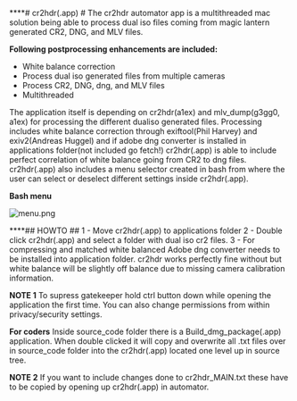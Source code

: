 ****# cr2hdr(.app) #
The cr2hdr automator app is a multithreaded mac solution being able to process dual iso files coming from magic lantern generated CR2, DNG, and MLV files. 

**Following postprocessing enhancements are included:**
-	White balance correction
-	Process dual iso generated files from multiple cameras
-	Process CR2, DNG, dng, and MLV files
-	Multithreaded 

The application itself is depending on cr2hdr(a1ex) and mlv_dump(g3gg0, a1ex) for processing the different dualiso generated files.
Processing includes white balance correction through exiftool(Phil Harvey) and exiv2(Andreas Huggel) and if adobe dng converter is installed in applications folder(not included go fetch!) cr2hdr(.app)  is able to include perfect correlation of white balance going from CR2 to dng files.
cr2hdr(.app) also includes a menu selector created in bash from where the user can select or deselect different settings inside cr2hdr(.app).


**Bash menu**

![menu.png](https://bitbucket.org/repo/Gkyeq9/images/615202290-menu.png)


****## HOWTO ##
1 - Move cr2hdr(.app) to applications folder
2 - Double click cr2hdr(.app) and select a folder with dual iso cr2 files. 
3 - For compressing and matched white balanced Adobe dng converter needs to be installed into application folder. cr2hdr works perfectly fine without but white balance will be slightly off balance due to missing camera calibration information.

**NOTE 1**
To supress gatekeeper hold ctrl button down while opening the application the first time. You can also change permissions from within privacy/security settings.

**For coders**
Inside source_code folder there is a Build_dmg_package(.app) application. When double clicked it will copy and overwrite all .txt files over in source_code folder into the cr2hdr(.app) located one level up in source tree. 

**NOTE 2** 
If you want to include changes done to cr2hdr_MAIN.txt these have to be copied by opening up cr2hdr(.app) in automator.